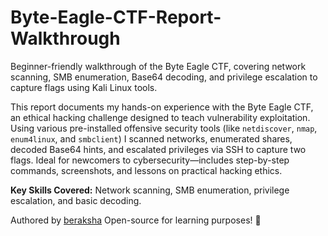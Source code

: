 # Byte-Eagle-CTF-Report-Walkthrough
Beginner-friendly walkthrough of the Byte Eagle CTF, covering network scanning, SMB enumeration, Base64 decoding, and privilege escalation to capture flags using Kali Linux tools.

This report documents my hands-on experience with the Byte Eagle CTF, an ethical hacking challenge designed to teach vulnerability exploitation. Using various pre-installed offensive security tools (like `netdiscover`, `nmap`, `enum4linux`, and `smbclient`) I scanned networks, enumerated shares, decoded Base64 hints, and escalated privileges via SSH to capture two flags. Ideal for newcomers to cybersecurity—includes step-by-step commands, screenshots, and lessons on practical hacking ethics.

**Key Skills Covered:** Network scanning, SMB enumeration, privilege escalation, and basic decoding.

Authored by [beraksha](https://github.com/beraksha) Open-source for learning purposes! 🚀
